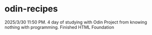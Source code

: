 # odin-recipes

2025/3/30 11:50 PM.
4 day of studying with Odin Project from knowing nothing with programming.
Finished HTML Foundation